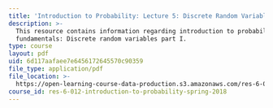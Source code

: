 ```yaml
---
title: 'Introduction to Probability: Lecture 5: Discrete Random Variables Part I'
description: >-
  This resource contains information regarding introduction to probability: The
  fundamentals: Discrete random variables part I.
type: course
layout: pdf
uid: 6d117aafaee7e6456172645570c90359
file_type: application/pdf
file_location: >-
  https://open-learning-course-data-production.s3.amazonaws.com/res-6-012-introduction-to-probability-spring-2018/6d117aafaee7e6456172645570c90359_MITRES_6_012S18_L05AS.pdf
course_id: res-6-012-introduction-to-probability-spring-2018
---
```

